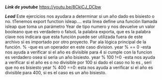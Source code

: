 ***Link de youtube***
https://youtu.be/8CkiCJ_DCbw

***Lead***
Este ejercicios nos ayudara a determinar si un año dado es bisiesto o no.
tTenemos export function isleap…. esta linea define una función llamada isleap que toma un parámetro Year de tipo numero y nos devuelve un valor booleano que es verdadero o falsoL
la palabra exporta, que es la palabra clave nos indicara que esta función puede ser utilizada fuera de este archivo si es importado por otro proyecto.
Par ala lógica principal de la función.
% -que es un operador en este caso division.
year % == 0 -esta nos ayuda a verificar si el año es divisible para 4 si cumple con la funcion es verdadero osea si seria un año bisiesto.
year % 100 !=0 -esta nos ayuda a verificar si el año es o no divisible por 100 si dado el caso no lo es , seri que no es bisiesto
year % 400 ==0: esta nos ayuda a verificar  si el año es divisible para 400, si es el caso es un año bisiesto.

